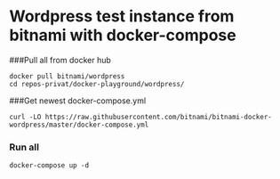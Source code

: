 # Wordpress test instance from bitnami with docker-compose

###Pull all from docker hub
```
docker pull bitnami/wordpress
cd repos-privat/docker-playground/wordpress/
```

###Get newest docker-compose.yml
```
curl -LO https://raw.githubusercontent.com/bitnami/bitnami-docker-wordpress/master/docker-compose.yml
```

### Run all
```
docker-compose up -d
```